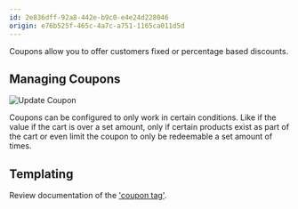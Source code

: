 ```yaml
---
id: 2e836dff-92a8-442e-b9c0-e4e24d228046
origin: e76b525f-465c-4a7c-a751-1165ca011d5d
---
```

Coupons allow you to offer customers fixed or percentage based discounts.

## Managing Coupons

![Update Coupon](/assets/coupon-publish-form.png)

Coupons can be configured to only work in certain conditions. Like if the value if the cart is over a set amount, only if certain products exist as part of the cart or even limit the coupon to only be redeemable a set amount of times.

## Templating

Review documentation of the ['coupon tag'](https://sc-docs.doublethree.digital/v2.3/tags/coupon-tag).